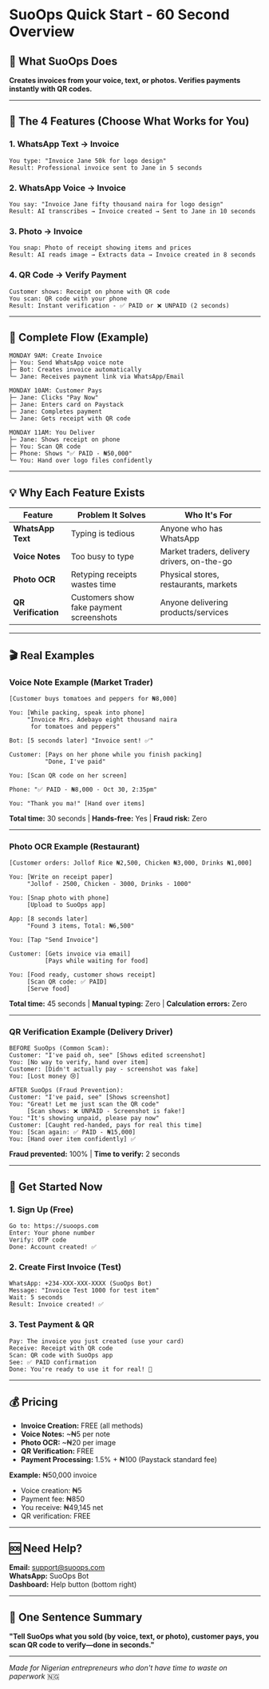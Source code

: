 # SuoOps Quick Start - 60 Second Overview

## 🎯 What SuoOps Does

**Creates invoices from your voice, text, or photos. Verifies payments instantly with QR codes.**

---

## 📱 The 4 Features (Choose What Works for You)

### 1. WhatsApp Text → Invoice
```
You type: "Invoice Jane 50k for logo design"
Result: Professional invoice sent to Jane in 5 seconds
```

### 2. WhatsApp Voice → Invoice  
```
You say: "Invoice Jane fifty thousand naira for logo design"
Result: AI transcribes → Invoice created → Sent to Jane in 10 seconds
```

### 3. Photo → Invoice
```
You snap: Photo of receipt showing items and prices
Result: AI reads image → Extracts data → Invoice created in 8 seconds
```

### 4. QR Code → Verify Payment
```
Customer shows: Receipt on phone with QR code
You scan: QR code with your phone
Result: Instant verification - ✅ PAID or ❌ UNPAID (2 seconds)
```

---

## 🔄 Complete Flow (Example)

```
MONDAY 9AM: Create Invoice
├─ You: Send WhatsApp voice note
├─ Bot: Creates invoice automatically
└─ Jane: Receives payment link via WhatsApp/Email

MONDAY 10AM: Customer Pays
├─ Jane: Clicks "Pay Now"
├─ Jane: Enters card on Paystack
├─ Jane: Completes payment
└─ Jane: Gets receipt with QR code

MONDAY 11AM: You Deliver
├─ Jane: Shows receipt on phone
├─ You: Scan QR code
├─ Phone: Shows "✅ PAID - ₦50,000"
└─ You: Hand over logo files confidently
```

---

## 💡 Why Each Feature Exists

| Feature | Problem It Solves | Who It's For |
|---------|-------------------|--------------|
| **WhatsApp Text** | Typing is tedious | Anyone who has WhatsApp |
| **Voice Notes** | Too busy to type | Market traders, delivery drivers, on-the-go |
| **Photo OCR** | Retyping receipts wastes time | Physical stores, restaurants, markets |
| **QR Verification** | Customers show fake payment screenshots | Anyone delivering products/services |

---

## 🎬 Real Examples

### Voice Note Example (Market Trader)
```
[Customer buys tomatoes and peppers for ₦8,000]

You: [While packing, speak into phone]
     "Invoice Mrs. Adebayo eight thousand naira 
      for tomatoes and peppers"

Bot: [5 seconds later] "Invoice sent! ✅"

Customer: [Pays on her phone while you finish packing]
          "Done, I've paid"

You: [Scan QR code on her screen]
     
Phone: "✅ PAID - ₦8,000 - Oct 30, 2:35pm"

You: "Thank you ma!" [Hand over items]
```

**Total time:** 30 seconds | **Hands-free:** Yes | **Fraud risk:** Zero

---

### Photo OCR Example (Restaurant)
```
[Customer orders: Jollof Rice ₦2,500, Chicken ₦3,000, Drinks ₦1,000]

You: [Write on receipt paper]
     "Jollof - 2500, Chicken - 3000, Drinks - 1000"

You: [Snap photo with phone]
     [Upload to SuoOps app]

App: [8 seconds later] 
     "Found 3 items, Total: ₦6,500"

You: [Tap "Send Invoice"]

Customer: [Gets invoice via email]
          [Pays while waiting for food]

You: [Food ready, customer shows receipt]
     [Scan QR code: ✅ PAID]
     [Serve food]
```

**Total time:** 45 seconds | **Manual typing:** Zero | **Calculation errors:** Zero

---

### QR Verification Example (Delivery Driver)
```
BEFORE SuoOps (Common Scam):
Customer: "I've paid oh, see" [Shows edited screenshot]
You: [No way to verify, hand over item]
Customer: [Didn't actually pay - screenshot was fake]
You: [Lost money 😢]

AFTER SuoOps (Fraud Prevention):
Customer: "I've paid, see" [Shows screenshot]
You: "Great! Let me just scan the QR code"
     [Scan shows: ❌ UNPAID - Screenshot is fake!]
You: "It's showing unpaid, please pay now"
Customer: [Caught red-handed, pays for real this time]
You: [Scan again: ✅ PAID - ₦15,000]
You: [Hand over item confidently] ✅
```

**Fraud prevented:** 100% | **Time to verify:** 2 seconds

---

## 🚀 Get Started Now

### 1. Sign Up (Free)
```
Go to: https://suoops.com
Enter: Your phone number
Verify: OTP code
Done: Account created! ✅
```

### 2. Create First Invoice (Test)
```
WhatsApp: +234-XXX-XXX-XXXX (SuoOps Bot)
Message: "Invoice Test 1000 for test item"
Wait: 5 seconds
Result: Invoice created! ✅
```

### 3. Test Payment & QR
```
Pay: The invoice you just created (use your card)
Receive: Receipt with QR code
Scan: QR code with SuoOps app
See: ✅ PAID confirmation
Done: You're ready to use it for real! 🎉
```

---

## 💰 Pricing

- **Invoice Creation:** FREE (all methods)
- **Voice Notes:** ~₦5 per note
- **Photo OCR:** ~₦20 per image  
- **QR Verification:** FREE
- **Payment Processing:** 1.5% + ₦100 (Paystack standard fee)

**Example:** ₦50,000 invoice
- Voice creation: ₦5
- Payment fee: ₦850
- You receive: ₦49,145 net
- QR verification: FREE

---

## 🆘 Need Help?

**Email:** support@suoops.com  
**WhatsApp:** SuoOps Bot  
**Dashboard:** Help button (bottom right)

---

## 🎯 One Sentence Summary

**"Tell SuoOps what you sold (by voice, text, or photo), customer pays, you scan QR code to verify—done in seconds."**

---

*Made for Nigerian entrepreneurs who don't have time to waste on paperwork* 🇳🇬
